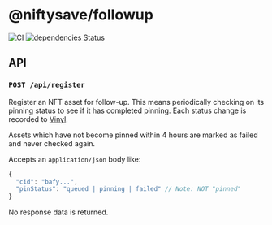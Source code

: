 # @niftysave/followup

[![CI](https://github.com/nftstorage/niftysave/actions/workflows/main.yml/badge.svg)](https://github.com/nftstorage/niftysave/actions/workflows/main.yml)
[![dependencies Status](https://status.david-dm.org/gh/nftstorage/niftysave.svg?path=packages%2Ffollowup)](https://david-dm.org/nftstorage/niftysave?path=packages/followup)

## API

### `POST /api/register`

Register an NFT asset for follow-up. This means periodically checking on its pinning status to see if it has completed pinning. Each status change is recorded to [Vinyl](https://github.com/nftstorage/niftysave/tree/main/packages/vinyl).

Assets which have not become pinned within 4 hours are marked as failed and never checked again.

Accepts an `application/json` body like:

```js
{
  "cid": "bafy...",
  "pinStatus": "queued | pinning | failed" // Note: NOT "pinned"
}
```

No response data is returned.
